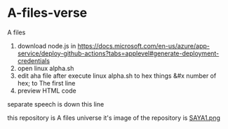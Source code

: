 # A-files-verse
A files
1. download node.js in https://docs.microsoft.com/en-us/azure/app-service/deploy-github-actions?tabs=applevel#generate-deployment-credentials
2. open linux alpha.sh
3. edit aha file after execute linux alpha.sh to hex things &#x number of hex; to The first line
4. preview HTML code

separate speech is down this line

this repository is A files universe it's image of the repository is [SAYA1.png](/SAYA1.png)
